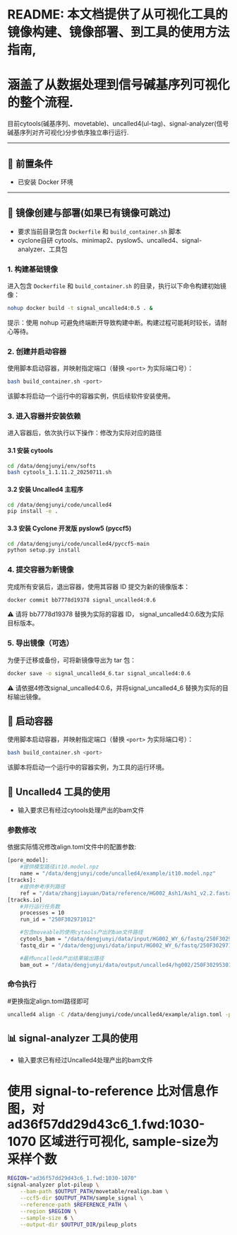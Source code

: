 # README: 本文档提供了从可视化工具的镜像构建、镜像部署、到工具的使用方法指南,
# 涵盖了从数据处理到信号碱基序列可视化的整个流程.

目前cytools(碱基序列、movetable)、uncalled4(ul-tag)、signal-analyzer(信号碱基序列对齐可视化)分步依序独立串行运行.


---

## 📌 前置条件

- 已安装 Docker 环境

---

## 🚀 镜像创建与部署(如果已有镜像可跳过)

- 要求当前目录包含 `Dockerfile` 和 `build_container.sh` 脚本
- cyclone自研 cytools、minimap2、pyslow5、uncalled4、signal-analyzer、工具包

### 1. 构建基础镜像

进入包含 `Dockerfile` 和 `build_container.sh` 的目录，执行以下命令构建初始镜像：

```bash
nohup docker build -t signal_uncalled4:0.5 . &
```
提示：使用 nohup 可避免终端断开导致构建中断。构建过程可能耗时较长，请耐心等待。


### 2. 创建并启动容器

使用脚本启动容器，并映射指定端口（替换 `<port>` 为实际端口号）：

```bash
bash build_container.sh <port>
```
该脚本将启动一个运行中的容器实例，供后续软件安装使用。


### 3. 进入容器并安装依赖
进入容器后，依次执行以下操作：修改为实际对应的路径

#### 3.1 安装 cytools
```bash
cd /data/dengjunyi/env/softs
bash cytools_1.1.11.2_20250711.sh
```

#### 3.2 安装 Uncalled4 主程序
```bash
cd /data/dengjunyi/code/uncalled4
pip install -e .
```

#### 3.3 安装 Cyclone 开发版 pyslow5 (pyccf5)
```bash
cd /data/dengjunyi/code/uncalled4/pyccf5-main
python setup.py install
```


### 4. 提交容器为新镜像
完成所有安装后，退出容器，使用其容器 ID 提交为新的镜像版本：
```bash
docker commit bb7778d19378 signal_uncalled4:0.6
```
⚠️ 请将 bb7778d19378 替换为实际的容器 ID， signal_uncalled4:0.6改为实际目标版本。


### 5. 导出镜像（可选）
为便于迁移或备份，可将新镜像导出为 tar 包：
```bash
docker save -o signal_uncalled4_6.tar signal_uncalled4:0.6
```
⚠️ 请依据4修改signal_uncalled4:0.6，并将signal_uncalled4_6 替换为实际的目标输出镜像。




## 🚀 启动容器

使用脚本启动容器，并映射指定端口（替换 `<port>` 为实际端口号）：

```bash
bash build_container.sh <port>
```
该脚本将启动一个运行中的容器实例，为工具的运行环境。




## 🔧 Uncalled4 工具的使用
- 输入要求已有经过cytools处理产出的bam文件
### 参数修改
依据实际情况修改align.toml文件中的配置参数:
```bash
[pore_model]: 
    #提供模型路径it10.model.npz
    name = "/data/dengjunyi/code/uncalled4/example/it10.model.npz"  
[tracks]: 
    #提供参考序列路径
    ref = "/data/zhangjiayuan/Data/reference/HG002_Ash1/Ash1_v2.2.fasta"
[tracks.io]
    #并行运行任务数
    processes = 10
    run_id = "250F302971012"

    #包含moveable的使用cytools产出的bam文件路径
    cytools_bam = "/data/dengjunyi/data/input/HG002_WY_6/fastq/250F302971012/summary/250F302971012.bam"
    fastq_dir = "/data/dengjunyi/data/input/HG002_WY_6/fastq/250F302971012/all/bases"

    #最终uncalled4产出结果输出路径
    bam_out = "/data/dengjunyi/data/output/uncalled4/hg002/250F302953011/250F302953011_align_docker_image_cyir2.bam"
```

### 命令执行
#更换指定align.toml路径即可
```bash
uncalled4 align -C /data/dengjunyi/code/uncalled4/example/align.toml -p 1 --bam-f5c
```


## 📊 signal-analyzer 工具的使用
- 输入要求已有经过Uncalled4处理产出的bam文件
# 使用 signal-to-reference 比对信息作图，对 ad36f57dd29d43c6_1.fwd:1030-1070 区域进行可视化, sample-size为采样个数
```bash
REGION="ad36f57dd29d43c6_1.fwd:1030-1070"
signal-analyzer plot-pileup \
    --bam-path $OUTPUT_PATH/movetable/realign.bam \
    --ccf5-dir $OUTPUT_PATH/sample_signal \
    --reference-path $REFERENCE_PATH \
    --region $REGION \
    --sample-size 6 \
    --output-dir $OUTPUT_DIR/pileup_plots
```


